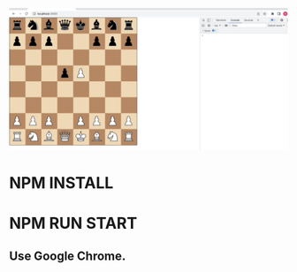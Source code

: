 ![](https://github.com/octaviandd/Chess/blob/master/chessgif.gif)

# NPM INSTALL
# NPM RUN START

## Use Google Chrome.
